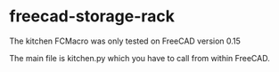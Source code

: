 # freecad-storage-rack

The kitchen FCMacro was only tested on FreeCAD version 0.15


The main file is kitchen.py which you have to call from within FreeCAD. 	

